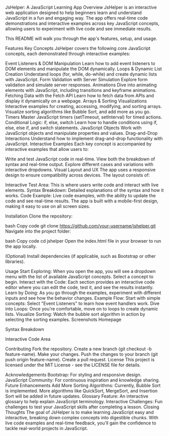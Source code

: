 JsHelper: A JavaScript Learning App
Overview
JsHelper is an interactive web application designed to help beginners learn and understand JavaScript in a fun and engaging way. The app offers real-time code demonstrations and interactive examples across key JavaScript concepts, allowing users to experiment with live code and see immediate results.

This README will walk you through the app's features, setup, and usage.

Features
Key Concepts
JsHelper covers the following core JavaScript concepts, each demonstrated through interactive examples:

Event Listeners & DOM Manipulation
Learn how to add event listeners to DOM elements and manipulate the DOM dynamically.
Loops & Dynamic List Creation
Understand loops (for, while, do-while) and create dynamic lists with JavaScript.
Form Validation with Server Simulation
Explore form validation and simulate server responses.
Animations
Dive into animating elements with JavaScript, including transitions and keyframe animations.
Fetching Data with the Fetch API
Learn how to fetch data from APIs and display it dynamically on a webpage.
Arrays & Sorting Visualizations
Interactive examples for creating, accessing, modifying, and sorting arrays.
Visualize sorting algorithms like Bubble Sort, and add more as you go.
Timers
Master JavaScript timers (setTimeout, setInterval) for timed actions.
Conditional Logic: if, else, switch
Learn how to handle conditions using if, else, else if, and switch statements.
JavaScript Objects
Work with JavaScript objects and manipulate properties and values.
Drag-and-Drop Interactions
Understand how to implement drag-and-drop functionality with JavaScript.
Interactive Examples
Each key concept is accompanied by interactive examples that allow users to:

Write and test JavaScript code in real-time.
View both the breakdown of syntax and real-time output.
Explore different cases and variations with interactive dropdowns.
Visual Layout and UX
The app uses a responsive design to ensure compatibility across devices. The layout consists of:

Interactive Test Area: This is where users write code and interact with live elements.
Syntax Breakdown: Detailed explanations of the syntax and how it works.
Code Example: Live code examples, with the ability to update the code and see real-time results.
The app is built with a mobile-first design, making it easy to use on all screen sizes.

Installation
Clone the repository:

bash
Copy code
git clone https://github.com/your-username/jshelper.git
Navigate into the project folder:

bash
Copy code
cd jshelper
Open the index.html file in your browser to run the app locally.

(Optional) Install dependencies (if applicable, such as Bootstrap or other libraries).

Usage
Start Exploring: When you open the app, you will see a dropdown menu with the list of available JavaScript concepts. Select a concept to begin.
Interact with the Code: Each section provides an interactive code editor where you can edit the code, test it, and see the results instantly.
Learn by Doing: As you go through the examples, experiment with different inputs and see how the behavior changes.
Example Flow:
Start with simple concepts: Select "Event Listeners" to learn how event handlers work.
Dive into Loops: Once you're comfortable, move on to loops to create dynamic lists.
Visualize Sorting: Watch the bubble sort algorithm in action by selecting the sorting examples.
Screenshots
Homepage

Syntax Breakdown

Interactive Code Area

Contributing
Fork the repository.
Create a new branch (git checkout -b feature-name).
Make your changes.
Push the changes to your branch (git push origin feature-name).
Create a pull request.
License
This project is licensed under the MIT License - see the LICENSE file for details.

Acknowledgements
Bootstrap: For styling and responsive design.
JavaScript Community: For continuous inspiration and knowledge sharing.
Future Enhancements
Add More Sorting Algorithms: Currently, Bubble Sort is implemented. More algorithms like QuickSort, MergeSort, and Insertion Sort will be added in future updates.
Glossary Feature: An interactive glossary to help explain JavaScript terminology.
Interactive Challenges: Fun challenges to test your JavaScript skills after completing a lesson.
Closing Thoughts
The goal of JsHelper is to make learning JavaScript easy and interactive, breaking down complex concepts into digestible chunks. With live code examples and real-time feedback, you'll gain the confidence to tackle real-world projects in JavaScript.

